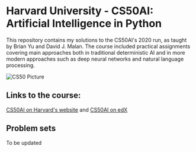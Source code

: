 # Harvard University - CS50AI: Artificial Intelligence in Python
This repository contains my solutions to the CS50AI's 2020 run, as taught by Brian Yu and David J. Malan. The course included practical assignments covering main approaches both in traditional deterministic AI and in more modern approaches such as deep neural networks and natural language processing.

![CS50 Picture](https://goo.gl/mJwNUC)

## Links to the course:
<a href ="https://cs50.harvard.edu/ai/2020/">CS50AI on Harvard's website</a> and 
<a href ="https://cs50.edx.org/ai">CS50AI on edX</a>

## Problem sets
To be updated
